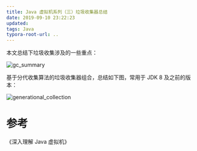 ```yaml
---
title: Java 虚拟机系列（三）垃圾收集器总结
date: 2019-09-10 23:22:23
updated:
tags: Java
typora-root-url: ..
---
```


本文总结下垃圾收集涉及的一些重点：

![gc_summary](/img/java/jvm/gc_summary.png)

基于分代收集算法的垃圾收集器组合，总结如下图，常用于 JDK 8 及之前的版本：

![generational_collection](/img/java/jvm/gc_combination.png)

# 参考

《深入理解 Java 虚拟机》